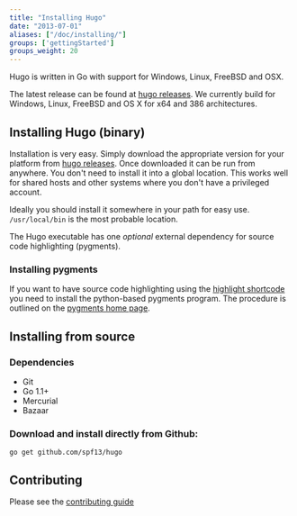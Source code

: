 ```yaml
---
title: "Installing Hugo"
date: "2013-07-01"
aliases: ["/doc/installing/"]
groups: ['gettingStarted']
groups_weight: 20
---
```


Hugo is written in Go with support for Windows, Linux, FreeBSD and OSX.

The latest release can be found at [hugo releases](https://github.com/spf13/hugo/releases).
We currently build for Windows, Linux, FreeBSD and OS X for x64
and 386 architectures. 

## Installing Hugo (binary)

Installation is very easy. Simply download the appropriate version for your
platform from [hugo releases](https://github.com/spf13/hugo/releases).
Once downloaded it can be run from anywhere. You don't need to install
it into a global location. This works well for shared hosts and other systems
where you don't have a privileged account.

Ideally you should install it somewhere in your path for easy use. `/usr/local/bin` 
is the most probable location.

The Hugo executable has one *optional* external dependency for source code highlighting (pygments).

### Installing pygments

If you want to have source code highlighting using the [highlight shortcode](/extras/highlighting)
you need to install the python-based pygments program. The procedure is outlined on the [pygments home page](http://pygments.org).

## Installing from source

### Dependencies

* Git
* Go 1.1+
* Mercurial
* Bazaar

### Download and install directly from Github:

    go get github.com/spf13/hugo

## Contributing

Please see the [contributing guide](/doc/contributing)
